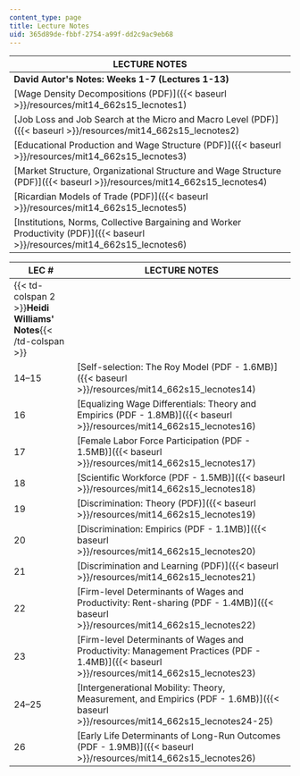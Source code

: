 ```yaml
---
content_type: page
title: Lecture Notes
uid: 365d89de-fbbf-2754-a99f-dd2c9ac9eb68
---
```


| LECTURE NOTES |
| --- |
| **David Autor's Notes: Weeks 1-7 (Lectures 1-13)** |
| [Wage Density Decompositions (PDF)]({{< baseurl >}}/resources/mit14_662s15_lecnotes1) |
| [Job Loss and Job Search at the Micro and Macro Level (PDF)]({{< baseurl >}}/resources/mit14_662s15_lecnotes2) |
| [Educational Production and Wage Structure (PDF)]({{< baseurl >}}/resources/mit14_662s15_lecnotes3) |
| [Market Structure, Organizational Structure and Wage Structure (PDF)]({{< baseurl >}}/resources/mit14_662s15_lecnotes4) |
| [Ricardian Models of Trade (PDF)]({{< baseurl >}}/resources/mit14_662s15_lecnotes5) |
| [Institutions, Norms, Collective Bargaining and Worker Productivity (PDF)]({{< baseurl >}}/resources/mit14_662s15_lecnotes6) 

| LEC # | LECTURE NOTES |
| --- | --- |
| {{< td-colspan 2 >}}**Heidi Williams' Notes**{{< /td-colspan >}} ||
| 14–15 | [Self-selection: The Roy Model (PDF - 1.6MB)]({{< baseurl >}}/resources/mit14_662s15_lecnotes14) |
| 16 | [Equalizing Wage Differentials: Theory and Empirics (PDF - 1.8MB)]({{< baseurl >}}/resources/mit14_662s15_lecnotes16) |
| 17 | [Female Labor Force Participation (PDF - 1.5MB)]({{< baseurl >}}/resources/mit14_662s15_lecnotes17) |
| 18 | [Scientific Workforce (PDF - 1.5MB)]({{< baseurl >}}/resources/mit14_662s15_lecnotes18) |
| 19 | [Discrimination: Theory (PDF)]({{< baseurl >}}/resources/mit14_662s15_lecnotes19) |
| 20 | [Discrimination: Empirics (PDF - 1.1MB)]({{< baseurl >}}/resources/mit14_662s15_lecnotes20) |
| 21 | [Discrimination and Learning (PDF)]({{< baseurl >}}/resources/mit14_662s15_lecnotes21) |
| 22 | [Firm-level Determinants of Wages and Productivity: Rent-sharing (PDF - 1.4MB)]({{< baseurl >}}/resources/mit14_662s15_lecnotes22) |
| 23 | [Firm-level Determinants of Wages and Productivity: Management Practices (PDF - 1.4MB)]({{< baseurl >}}/resources/mit14_662s15_lecnotes23) |
| 24–25 | [Intergenerational Mobility: Theory, Measurement, and Empirics (PDF - 1.6MB)]({{< baseurl >}}/resources/mit14_662s15_lecnotes24-25) |
| 26 | [Early Life Determinants of Long-Run Outcomes (PDF - 1.9MB)]({{< baseurl >}}/resources/mit14_662s15_lecnotes26)